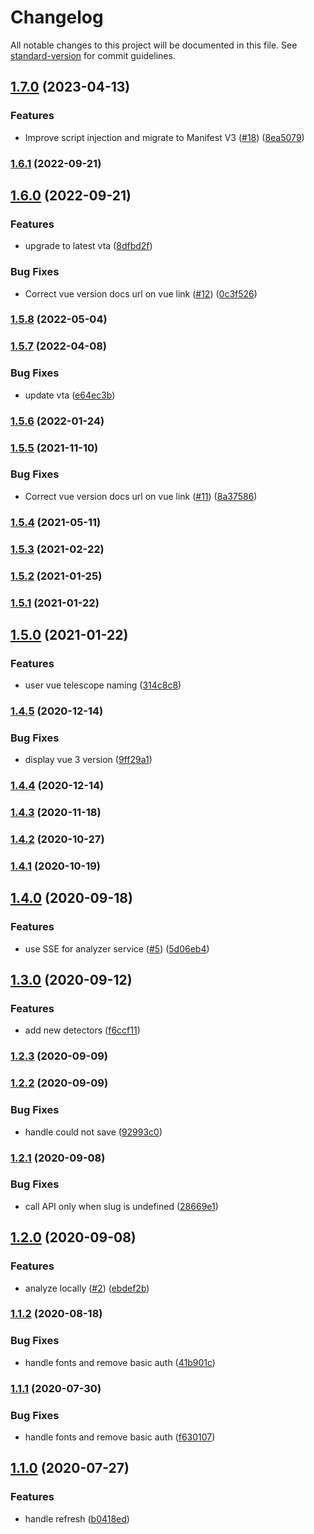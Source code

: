 # Changelog

All notable changes to this project will be documented in this file. See [standard-version](https://github.com/conventional-changelog/standard-version) for commit guidelines.

## [1.7.0](https://github.com/nuxtlabs/vue-telescope-extensions/compare/v1.6.1...v1.7.0) (2023-04-13)


### Features

* Improve script injection and migrate to Manifest V3 ([#18](https://github.com/nuxtlabs/vue-telescope-extensions/issues/18)) ([8ea5079](https://github.com/nuxtlabs/vue-telescope-extensions/commit/8ea50793b8a1ff35a718ac05accbf2cc6ede1f73))

### [1.6.1](https://github.com/nuxtlabs/vue-telescope-extensions/compare/v1.6.0...v1.6.1) (2022-09-21)

## [1.6.0](https://github.com/nuxtlabs/vue-telescope-extensions/compare/v1.5.8...v1.6.0) (2022-09-21)


### Features

* upgrade to latest vta ([8dfbd2f](https://github.com/nuxtlabs/vue-telescope-extensions/commit/8dfbd2f801a72326b8ef4b3815e1e67386122d3d))


### Bug Fixes

* Correct vue version docs url on vue link ([#12](https://github.com/nuxtlabs/vue-telescope-extensions/issues/12)) ([0c3f526](https://github.com/nuxtlabs/vue-telescope-extensions/commit/0c3f526dc66e7c045c60ec2d0516f3987d1e6955))

### [1.5.8](https://github.com/nuxtlabs/vue-telescope-extensions/compare/v1.5.7...v1.5.8) (2022-05-04)

### [1.5.7](https://github.com/nuxtlabs/vue-telescope-extensions/compare/v1.5.6...v1.5.7) (2022-04-08)


### Bug Fixes

* update vta ([e64ec3b](https://github.com/nuxtlabs/vue-telescope-extensions/commit/e64ec3b5caff07f175da52cd6211468ce2888698))

### [1.5.6](https://github.com/nuxtlabs/vue-telescope-extensions/compare/v1.5.5...v1.5.6) (2022-01-24)

### [1.5.5](https://github.com/nuxtlabs/vue-telescope-extensions/compare/v1.5.4...v1.5.5) (2021-11-10)


### Bug Fixes

* Correct vue version docs url on vue link ([#11](https://github.com/nuxtlabs/vue-telescope-extensions/issues/11)) ([8a37586](https://github.com/nuxtlabs/vue-telescope-extensions/commit/8a37586141def69c3c291d525ad808ceee72898c))

### [1.5.4](https://github.com/nuxtlabs/vue-telescope-extensions/compare/v1.5.3...v1.5.4) (2021-05-11)

### [1.5.3](https://github.com/nuxtlabs/vue-telescope-extensions/compare/v1.5.2...v1.5.3) (2021-02-22)

### [1.5.2](https://github.com/nuxt-company/vue-telescope-extensions/compare/v1.5.1...v1.5.2) (2021-01-25)

### [1.5.1](https://github.com/nuxt-company/vue-telemetry-extensions/compare/v1.5.0...v1.5.1) (2021-01-22)

## [1.5.0](https://github.com/nuxt-company/vue-telemetry-extensions/compare/v1.4.5...v1.5.0) (2021-01-22)


### Features

* user vue telescope naming ([314c8c8](https://github.com/nuxt-company/vue-telemetry-extensions/commit/314c8c8f9735540aa9ff8276913a20bf11c5e3fe))

### [1.4.5](https://github.com/nuxt-company/vue-telemetry-extensions/compare/v1.4.4...v1.4.5) (2020-12-14)


### Bug Fixes

* display vue 3 version ([9ff29a1](https://github.com/nuxt-company/vue-telemetry-extensions/commit/9ff29a10d0e19e6adc6f81695739e1c0a5b83f11))

### [1.4.4](https://github.com/nuxt-company/vue-telemetry-extensions/compare/v1.4.3...v1.4.4) (2020-12-14)

### [1.4.3](https://github.com/nuxt-company/vue-telemetry-extensions/compare/v1.4.2...v1.4.3) (2020-11-18)

### [1.4.2](https://github.com/nuxt-company/vue-telemetry-extensions/compare/v1.4.1...v1.4.2) (2020-10-27)

### [1.4.1](https://github.com/nuxt-company/vue-telemetry-extensions/compare/v1.4.0...v1.4.1) (2020-10-19)

## [1.4.0](https://github.com/nuxt-company/vue-telemetry-extensions/compare/v1.3.0...v1.4.0) (2020-09-18)


### Features

* use SSE for analyzer service ([#5](https://github.com/nuxt-company/vue-telemetry-extensions/issues/5)) ([5d06eb4](https://github.com/nuxt-company/vue-telemetry-extensions/commit/5d06eb48bd93238faadc8725adc916c6502c4289))

## [1.3.0](https://github.com/nuxt-company/vue-telemetry-extensions/compare/v1.2.3...v1.3.0) (2020-09-12)


### Features

* add new detectors ([f6ccf11](https://github.com/nuxt-company/vue-telemetry-extensions/commit/f6ccf11465016b93408c613758dcc108ff2aebbe))

### [1.2.3](https://github.com/nuxt-company/vue-telemetry-extensions/compare/v1.2.2...v1.2.3) (2020-09-09)

### [1.2.2](https://github.com/nuxt-company/vue-telemetry-extensions/compare/v1.2.1...v1.2.2) (2020-09-09)


### Bug Fixes

* handle could not save ([92993c0](https://github.com/nuxt-company/vue-telemetry-extensions/commit/92993c0e349ca93661c67185dbd672527a6f8255))

### [1.2.1](https://github.com/nuxt-company/vue-telemetry-extensions/compare/v1.2.0...v1.2.1) (2020-09-08)


### Bug Fixes

* call API only when slug is undefined ([28669e1](https://github.com/nuxt-company/vue-telemetry-extensions/commit/28669e1ddbbc0ed21dc6bb5306eb62f8007782b4))

## [1.2.0](https://github.com/nuxt-company/vue-telemetry-extensions/compare/v1.1.2...v1.2.0) (2020-09-08)


### Features

* analyze locally ([#2](https://github.com/nuxt-company/vue-telemetry-extensions/issues/2)) ([ebdef2b](https://github.com/nuxt-company/vue-telemetry-extensions/commit/ebdef2bc968336c9a16d78a7743cf67cbd1df6b1))

### [1.1.2](https://github.com/nuxt-company/vue-telemetry-extensions/compare/v1.1.0...v1.1.2) (2020-08-18)


### Bug Fixes

* handle fonts and remove basic auth ([41b901c](https://github.com/nuxt-company/vue-telemetry-extensions/commit/41b901c1275e53c3b53bcaec90ebd2e3456d146c))

### [1.1.1](https://github.com/nuxt-company/vue-telemetry-extensions/compare/v1.1.0...v1.1.1) (2020-07-30)


### Bug Fixes

* handle fonts and remove basic auth ([f630107](https://github.com/nuxt-company/vue-telemetry-extensions/commit/f630107e69e6c08f37a65c252ac2696f80549512))

## [1.1.0](https://github.com/nuxt-company/vue-telemetry-extensions/compare/v1.0.0...v1.1.0) (2020-07-27)


### Features

* handle refresh ([b0418ed](https://github.com/nuxt-company/vue-telemetry-extensions/commit/b0418ed08adb75bbbbe5ba52fe14c399c3ca6f62))
